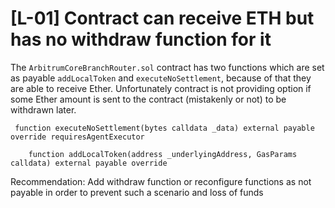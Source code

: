 # [L-01] Contract can receive ETH but has no withdraw function for it

The `ArbitrumCoreBranchRouter.sol` contract has two functions which are set as payable `addLocalToken` and `executeNoSettlement`, because of that they are able to receive Ether. Unfortunately contract is not providing option if some Ether amount is sent to the contract (mistakenly or not) to be withdrawn later.

```solidty
 function executeNoSettlement(bytes calldata _data) external payable override requiresAgentExecutor 
```

```solidty
    function addLocalToken(address _underlyingAddress, GasParams calldata) external payable override
 ```

 
Recommendation:
Add withdraw function or reconfigure functions as not payable in order to prevent such a scenario and loss of funds